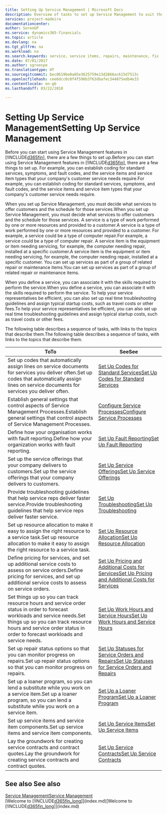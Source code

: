 ```yaml
---
title: Setting Up Service Management | Microsoft Docs
description: Overview of tasks to set up Service Management to suit the way that your organisations manages its services.
services: project-madeira
documentationcenter: 
author: SorenGP
ms.service: dynamics365-financials
ms.topic: article
ms.devlang: na
ms.tgt_pltfrm: na
ms.workload: na
ms.search.keywords: service, service items, repairs, maintenance, fix
ms.date: 07/01/2017
ms.author: sgroespe
ms.translationtype: HT
ms.sourcegitcommit: bec0619be0a65e3625759e13d2866ac615d7513c
ms.openlocfilehash: cee6dcc0c0f4f596b3f63dbafec344875edb4e33
ms.contentlocale: en-gb
ms.lasthandoff: 03/22/2018

---
```


# <a name="setting-up-service-management"></a><span data-ttu-id="bc3b2-103">Setting Up Service Management</span><span class="sxs-lookup"><span data-stu-id="bc3b2-103">Setting Up Service Management</span></span>
<span data-ttu-id="bc3b2-104">Before you can start using Service Management features in [!INCLUDE[d365fin](includes/d365fin_md.md)], there are a few things to set up.</span><span class="sxs-lookup"><span data-stu-id="bc3b2-104">Before you can start using Service Management features in [!INCLUDE[d365fin](includes/d365fin_md.md)], there are a few things to set up.</span></span> <span data-ttu-id="bc3b2-105">For example, you can establish coding for standard services, symptoms, and fault codes, and the service items and service item types that your company's customer service needs require.</span><span class="sxs-lookup"><span data-stu-id="bc3b2-105">For example, you can establish coding for standard services, symptoms, and fault codes, and the service items and service item types that your company's customer service needs require.</span></span>  

<span data-ttu-id="bc3b2-106">When you set up Service Management, you must decide what services to offer customers and the schedule for those services.</span><span class="sxs-lookup"><span data-stu-id="bc3b2-106">When you set up Service Management, you must decide what services to offer customers and the schedule for those services.</span></span> <span data-ttu-id="bc3b2-107">A service is a type of work performed by one or more resources and provided to a customer.</span><span class="sxs-lookup"><span data-stu-id="bc3b2-107">A service is a type of work performed by one or more resources and provided to a customer.</span></span> <span data-ttu-id="bc3b2-108">For example, a service could be a type of computer repair.</span><span class="sxs-lookup"><span data-stu-id="bc3b2-108">For example, a service could be a type of computer repair.</span></span> <span data-ttu-id="bc3b2-109">A service item is the equipment or item needing servicing, for example, the computer needing repair, installed at a specific customer.</span><span class="sxs-lookup"><span data-stu-id="bc3b2-109">A service item is the equipment or item needing servicing, for example, the computer needing repair, installed at a specific customer.</span></span> <span data-ttu-id="bc3b2-110">You can set up services as part of a group of related repair or maintenance items.</span><span class="sxs-lookup"><span data-stu-id="bc3b2-110">You can set up services as part of a group of related repair or maintenance items.</span></span>  
  
<span data-ttu-id="bc3b2-111">When you define a service, you can associate it with the skills required to perform the service.</span><span class="sxs-lookup"><span data-stu-id="bc3b2-111">When you define a service, you can associate it with the skills required to perform the service.</span></span> <span data-ttu-id="bc3b2-112">To help your service representatives be efficient, you can also set up real time troubleshooting guidelines and assign typical startup costs, such as travel costs or other fees.</span><span class="sxs-lookup"><span data-stu-id="bc3b2-112">To help your service representatives be efficient, you can also set up real time troubleshooting guidelines and assign typical startup costs, such as travel costs or other fees.</span></span>  

<span data-ttu-id="bc3b2-113">The following table describes a sequence of tasks, with links to the topics that describe them.</span><span class="sxs-lookup"><span data-stu-id="bc3b2-113">The following table describes a sequence of tasks, with links to the topics that describe them.</span></span>  
  
| <span data-ttu-id="bc3b2-114">To</span><span class="sxs-lookup"><span data-stu-id="bc3b2-114">To</span></span> | <span data-ttu-id="bc3b2-115">See</span><span class="sxs-lookup"><span data-stu-id="bc3b2-115">See</span></span> |
| --- | --- |
| <span data-ttu-id="bc3b2-116">Set up codes that automatically assign lines on service documents for services you deliver often.</span><span class="sxs-lookup"><span data-stu-id="bc3b2-116">Set up codes that automatically assign lines on service documents for services you deliver often.</span></span> |[<span data-ttu-id="bc3b2-117">Set Up Codes for Standard Services</span><span class="sxs-lookup"><span data-stu-id="bc3b2-117">Set Up Codes for Standard Services</span></span>](service-how-setup-service-coding.md)|
| <span data-ttu-id="bc3b2-118">Establish general settings that control aspects of Service Management Processes.</span><span class="sxs-lookup"><span data-stu-id="bc3b2-118">Establish general settings that control aspects of Service Management Processes.</span></span>|[<span data-ttu-id="bc3b2-119">Configure Service Processes</span><span class="sxs-lookup"><span data-stu-id="bc3b2-119">Configure Service Processes</span></span>](service-setup-service-processes.md)|
| <span data-ttu-id="bc3b2-120">Define how your organisation works with fault reporting.</span><span class="sxs-lookup"><span data-stu-id="bc3b2-120">Define how your organization works with fault reporting.</span></span> |[<span data-ttu-id="bc3b2-121">Set Up Fault Reporting</span><span class="sxs-lookup"><span data-stu-id="bc3b2-121">Set Up Fault Reporting</span></span>](service-how-setup-fault-reporting.md) |
| <span data-ttu-id="bc3b2-122">Set up the service offerings that your company delivers to customers.</span><span class="sxs-lookup"><span data-stu-id="bc3b2-122">Set up the service offerings that your company delivers to customers.</span></span>|[<span data-ttu-id="bc3b2-123">Set Up Service Offerings</span><span class="sxs-lookup"><span data-stu-id="bc3b2-123">Set Up Service Offerings</span></span>](service-how-setup-service-offerings.md)|
| <span data-ttu-id="bc3b2-124">Provide troubleshooting guidelines that help service reps deliver faster service.</span><span class="sxs-lookup"><span data-stu-id="bc3b2-124">Provide troubleshooting guidelines that help service reps deliver faster service.</span></span> |[<span data-ttu-id="bc3b2-125">Set Up Troubleshooting</span><span class="sxs-lookup"><span data-stu-id="bc3b2-125">Set Up Troubleshooting</span></span>](service-how-setup-troubleshooting.md) |
| <span data-ttu-id="bc3b2-126">Set up resource allocation to make it easy to assign the right resource to a service task.</span><span class="sxs-lookup"><span data-stu-id="bc3b2-126">Set up resource allocation to make it easy to assign the right resource to a service task.</span></span> |[<span data-ttu-id="bc3b2-127">Set Up Resource Allocation</span><span class="sxs-lookup"><span data-stu-id="bc3b2-127">Set Up Resource Allocation</span></span>](service-how-setup-resource-allocation.md) |
| <span data-ttu-id="bc3b2-128">Define pricing for services, and set up additional service costs to assess on service orders.</span><span class="sxs-lookup"><span data-stu-id="bc3b2-128">Define pricing for services, and set up additional service costs to assess on service orders.</span></span> |[<span data-ttu-id="bc3b2-129">Set Up Pricing and Additional Costs for Services</span><span class="sxs-lookup"><span data-stu-id="bc3b2-129">Set Up Pricing and Additional Costs for Services</span></span>](service-how-setup-service-costs-pricing.md)|
| <span data-ttu-id="bc3b2-130">Set things up so you can track resource hours and service order status in order to forecast workloads and service needs.</span><span class="sxs-lookup"><span data-stu-id="bc3b2-130">Set things up so you can track resource hours and service order status in order to forecast workloads and service needs.</span></span>|[<span data-ttu-id="bc3b2-131">Set Up Work Hours and Service Hours</span><span class="sxs-lookup"><span data-stu-id="bc3b2-131">Set Up Work Hours and Service Hours</span></span>](service-how-setup-work-service-hours.md)|
| <span data-ttu-id="bc3b2-132">Set up repair status options so that you can monitor progress on repairs.</span><span class="sxs-lookup"><span data-stu-id="bc3b2-132">Set up repair status options so that you can monitor progress on repairs.</span></span> | [<span data-ttu-id="bc3b2-133">Set Up Statuses for Service Orders and Repairs</span><span class="sxs-lookup"><span data-stu-id="bc3b2-133">Set Up Statuses for Service Orders and Repairs</span></span>](service-order-repair-status.md)|
| <span data-ttu-id="bc3b2-134">Set up a loaner program, so you can lend a substitute while you work on a service item.</span><span class="sxs-lookup"><span data-stu-id="bc3b2-134">Set up a loaner program, so you can lend a substitute while you work on a service item.</span></span> |[<span data-ttu-id="bc3b2-135">Set Up a Loaner Program</span><span class="sxs-lookup"><span data-stu-id="bc3b2-135">Set Up a Loaner Program</span></span>](service-how-setup-loaner-program.md) |
| <span data-ttu-id="bc3b2-136">Set up service items and service item components.</span><span class="sxs-lookup"><span data-stu-id="bc3b2-136">Set up service items and service item components.</span></span> |[<span data-ttu-id="bc3b2-137">Set Up Service Items</span><span class="sxs-lookup"><span data-stu-id="bc3b2-137">Set Up Service Items</span></span>](service-how-setup-service-items.md) |
| <span data-ttu-id="bc3b2-138">Lay the groundwork for creating service contracts and contract quotes.</span><span class="sxs-lookup"><span data-stu-id="bc3b2-138">Lay the groundwork for creating service contracts and contract quotes.</span></span> |[<span data-ttu-id="bc3b2-139">Set Up Service Contracts</span><span class="sxs-lookup"><span data-stu-id="bc3b2-139">Set Up Service Contracts</span></span>](service-how-setup-service-contracts.md) |

## <a name="see-also"></a><span data-ttu-id="bc3b2-140">See also </span><span class="sxs-lookup"><span data-stu-id="bc3b2-140">See also</span></span>
[<span data-ttu-id="bc3b2-141">Service Management</span><span class="sxs-lookup"><span data-stu-id="bc3b2-141">Service Management</span></span>](service-service.md)  
<span data-ttu-id="bc3b2-142">[Welcome to [!INCLUDE[d365fin_long](includes/d365fin_long_md.md)]](index.md)</span><span class="sxs-lookup"><span data-stu-id="bc3b2-142">[Welcome to [!INCLUDE[d365fin_long](includes/d365fin_long_md.md)]](index.md)</span></span>  

